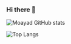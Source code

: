 ### Hi there 👋
![Moayad GitHub stats](https://github-readme-stats.vercel.app/api?username=moayadalhaj&show_icons=true&theme=dark)

![Top Langs](https://github-readme-stats.vercel.app/api/top-langs/?username=moayadalhaj&theme=dark)


